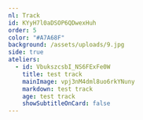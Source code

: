 ```yaml
---
nl: Track
id: KYyH7l0aDSOP6QDwexHuh
order: 5
color: "#A7A68F"
background: /assets/uploads/9.jpg
side: true
ateliers:
  - id: VbukszcsbI_NS6FExFe0W
    title: test track
    mainImage: vpj3nM4dml8uo6rkYNuny
    markdown: test track
    age: test track
    showSubtitleOnCard: false
---
```

